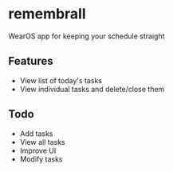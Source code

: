 # remembrall
WearOS app for keeping your schedule straight

## Features
- View list of today's tasks
- View individual tasks and delete/close them

## Todo
- Add tasks
- View all tasks
- Improve UI
- Modify tasks
